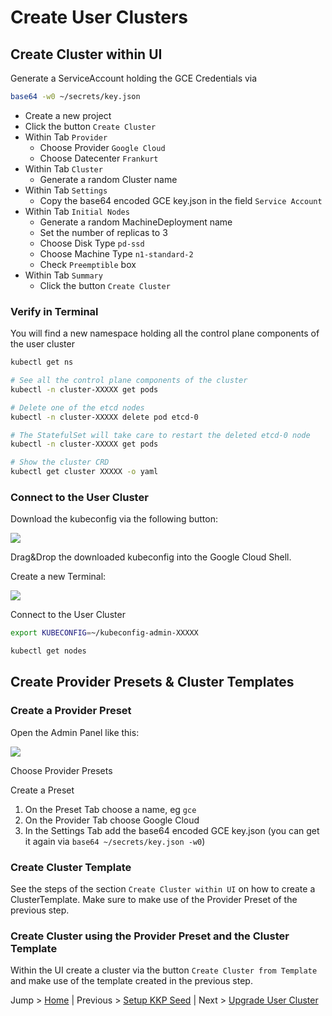# Create User Clusters

## Create Cluster within UI

Generate a ServiceAccount holding the GCE Credentials via

```bash
base64 -w0 ~/secrets/key.json
```

* Create a new project
* Click the button `Create Cluster`
* Within Tab `Provider`
    * Choose Provider `Google Cloud`
    * Choose Datecenter `Frankurt`
* Within Tab `Cluster`
    * Generate a random Cluster name
* Within Tab `Settings`
    * Copy the base64 encoded GCE key.json in the field `Service Account`
* Within Tab `Initial Nodes`
    * Generate a random MachineDeployment name
    * Set the number of replicas to 3
    * Choose Disk Type `pd-ssd`
    * Choose Machine Type `n1-standard-2`
    * Check `Preemptible` box
* Within Tab `Summary`
    * Click the button `Create Cluster`

### Verify in Terminal

You will find a new namespace holding all the control plane components of the user cluster

```bash
kubectl get ns

# See all the control plane components of the cluster
kubectl -n cluster-XXXXX get pods 

# Delete one of the etcd nodes
kubectl -n cluster-XXXXX delete pod etcd-0

# The StatefulSet will take care to restart the deleted etcd-0 node
kubectl -n cluster-XXXXX get pods 

# Show the cluster CRD
kubectl get cluster XXXXX -o yaml
```

### Connect to the User Cluster

Download the kubeconfig via the following button:

![](../img/get_kubeconfig.png)

Drag&Drop the downloaded kubeconfig into the Google Cloud Shell.

Create a new Terminal:

![](../img/choose_project.png)

Connect to the User Cluster

```bash
export KUBECONFIG=~/kubeconfig-admin-XXXXX

kubectl get nodes
```

## Create Provider Presets & Cluster Templates

### Create a Provider Preset

Open the Admin Panel like this:

![](../img/admin_panel.png)

Choose Provider Presets

Create a Preset
1. On the Preset Tab choose a name, eg `gce`
1. On the Provider Tab choose Google Cloud
1. In the Settings Tab add the base64 encoded GCE key.json (you can get it again via `base64 ~/secrets/key.json -w0`)

### Create Cluster Template

See the steps of the section `Create Cluster within UI` on how to create a ClusterTemplate. Make sure to make use of the Provider Preset of the previous step.

<!-- TODO add kubectl commands for getting ProviderPreset and ClusterTemplate -->

### Create Cluster using the Provider Preset and the Cluster Template

Within the UI create a cluster via the button `Create Cluster from Template` and make use of the template created in the previous step.

Jump > [Home](../README.md) | Previous > [Setup KKP Seed](../04_setup_kkp_seed/README.md) | Next > [Upgrade User Cluster](../06_upgrade_user_cluster/README.md)
